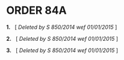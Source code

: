 # ORDER 84A

**1.**   \[ _Deleted by S 850/2014 wef 01/01/2015_ \]

**2.**   \[ _Deleted by S 850/2014 wef 01/01/2015_ \]

**3.**   \[ _Deleted by S 850/2014 wef 01/01/2015_ \]
